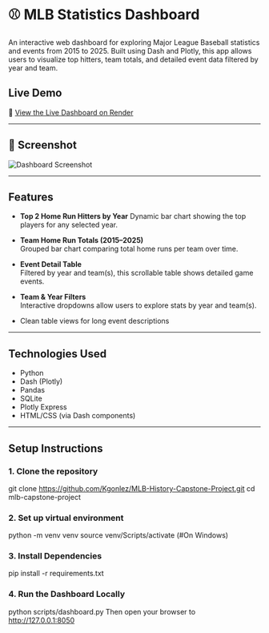 # ⚾ MLB Statistics Dashboard

An interactive web dashboard for exploring Major League Baseball statistics and events from 2015 to 2025. Built using Dash and Plotly, this app allows users to visualize top hitters, team totals, and detailed event data filtered by year and team.

## Live Demo

🔗 [View the Live Dashboard on Render](https://mlb-history-capstone-project.onrender.com)

---

## 📸 Screenshot

![Dashboard Screenshot](c:\Users\kelly\OneDrive\Pictures\Screenshots\dashboard_screenshot.png)

---
## Features

- **Top 2 Home Run Hitters by Year** 
    Dynamic bar chart showing the top players for any selected year.

- **Team Home Run Totals (2015–2025)**  
  Grouped bar chart comparing total home runs per team over time.

- **Event Detail Table**  
  Filtered by year and team(s), this scrollable table shows detailed game events.

- **Team & Year Filters**  
  Interactive dropdowns allow users to explore stats by year and team(s).

- Clean table views for long event descriptions

---

## Technologies Used

- Python
- Dash (Plotly)
- Pandas
- SQLite
- Plotly Express
- HTML/CSS (via Dash components)

---

## Setup Instructions

### 1. Clone the repository

git clone https://github.com/Kgonlez/MLB-History-Capstone-Project.git
cd mlb-capstone-project

### 2. Set up virtual environment

python -m venv venv
source venv/Scripts/activate (#On Windows)

### 3. Install Dependencies 

pip install -r requirements.txt

### 4. Run the Dashboard Locally

python scripts/dashboard.py
Then open your browser to http://127.0.0.1:8050